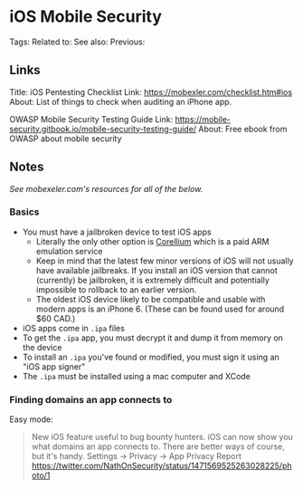 # iOS Mobile Security
Tags:
Related to:
See also:
Previous:

## Links
Title: iOS Pentesting Checklist
Link: https://mobexler.com/checklist.htm#ios
About: List of things to check when auditing an iPhone app.

OWASP Mobile Security Testing Guide
Link: https://mobile-security.gitbook.io/mobile-security-testing-guide/
About: Free ebook from OWASP about mobile security

## Notes
_See mobexeler.com's resources for all of the below._

### Basics
- You must have a jailbroken device to test iOS apps
	- Literally the only other option is [Corellium](https://www.corellium.com/) which is a paid ARM emulation service
	- Keep in mind that the latest few minor versions of iOS will not usually have available jailbreaks. If you install an iOS version that cannot (currently) be jailbroken, it is extremely difficult and potentially impossible to rollback to an earlier version.
	- The oldest iOS device likely to be compatible and usable with modern apps is an iPhone 6. (These can be found used for around $60 CAD.)
- iOS apps come in `.ipa` files
- To get the `.ipa` app, you must decrypt it and dump it from memory on the device
- To install an `.ipa` you've found or modified, you must sign it using an "iOS app signer"
- The `.ipa` must be installed using a mac computer and XCode

### Finding domains an app connects to
Easy mode:
> New iOS feature useful to bug bounty hunters. iOS can now show you what domains an app connects to. There are better ways of course, but it's handy. Settings -> Privacy -> App Privacy Report
https://twitter.com/NathOnSecurity/status/1471569525263028225/photo/1

